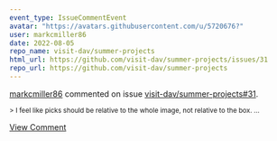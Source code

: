 ```yaml
---
event_type: IssueCommentEvent
avatar: "https://avatars.githubusercontent.com/u/5720676?"
user: markcmiller86
date: 2022-08-05
repo_name: visit-dav/summer-projects
html_url: https://github.com/visit-dav/summer-projects/issues/31
repo_url: https://github.com/visit-dav/summer-projects
---
```


<a href='https://github.com/markcmiller86' target='_blank'>markcmiller86</a> commented on issue <a href='https://github.com/visit-dav/summer-projects/issues/31' target='_blank'>visit-dav/summer-projects#31</a>.

<small>> I feel like picks should be relative to the whole image, not relative to the box....</small>

<a href='https://github.com/visit-dav/summer-projects/issues/31' target='_blank'>View Comment</a>